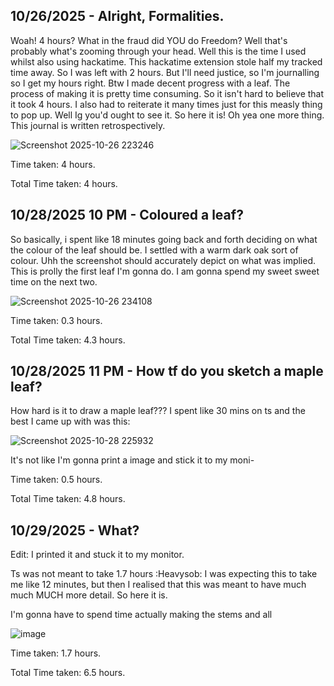 <!--
  ===================    !!READ THIS NOTICE!!   ====================
  DO NOT edit this file manually. Your changes WILL BE OVERWRITTEN!
  This journal is auto generated and updated by Hack Club Blueprint.
  To edit this file, please edit your journal entries on Blueprint.
  ==================================================================
-->

## 10/26/2025 - Alright, Formalities.   

Woah! 4 hours? What in the fraud did YOU do Freedom? Well that's probably what's zooming through your head. Well this is the time I used whilst also using hackatime. This hackatime extension stole half my tracked time away. So I was left with 2 hours. But I'll need justice, so I'm journalling so I get my hours right. Btw I made decent progress with a leaf. The process of making it  is pretty time consuming. So it isn't hard to believe that it took 4 hours. I also had to reiterate it many times just for this measly thing to pop up. Well Ig you'd ought to see it. So here it is! Oh yea one more thing. This journal is written retrospectively. 

![Screenshot 2025-10-26 223246](https://blueprint.hackclub.com/user-attachments/blobs/proxy/eyJfcmFpbHMiOnsiZGF0YSI6NTgzMiwicHVyIjoiYmxvYl9pZCJ9fQ==--7f840e5c91564a3db2920f5d527f7b5b50ebd564/Screenshot%202025-10-26%20223246.png)

Time taken: 4 hours. 

Total Time taken: 4 hours.
  

## 10/28/2025 10 PM - Coloured a leaf?  

So basically, i spent like 18 minutes going back and forth deciding on what the colour of the leaf should be. I settled with a warm dark oak sort of colour. Uhh the screenshot should accurately depict on what was implied. This is prolly the first leaf I'm gonna do. I am gonna spend my sweet sweet time on the next two.

 ![Screenshot 2025-10-26 234108](https://blueprint.hackclub.com/user-attachments/blobs/proxy/eyJfcmFpbHMiOnsiZGF0YSI6NjM3NywicHVyIjoiYmxvYl9pZCJ9fQ==--3952bfc2cad629069d41a78a1e158cef1e9459b5/Screenshot%202025-10-26%20234108.png)

Time taken: 0.3 hours.

Total Time taken: 4.3 hours.  

## 10/28/2025 11 PM - How tf do you sketch a maple leaf?  

How hard is it to draw a maple leaf??? I spent like 30 mins on ts and the best I came up with was this:

 ![Screenshot 2025-10-28 225932](https://blueprint.hackclub.com/user-attachments/blobs/proxy/eyJfcmFpbHMiOnsiZGF0YSI6NjM4NiwicHVyIjoiYmxvYl9pZCJ9fQ==--7add993d0fdff87614eab4282da07cfda5384594/Screenshot%202025-10-28%20225932.png)

It's not like I'm gonna print a image and stick it to my moni-

Time taken: 0.5 hours.

Total Time taken: 4.8 hours.  

## 10/29/2025 - What?  

Edit: I printed it and stuck it to my monitor.

Ts was not meant to take 1.7 hours :Heavysob: I was expecting this to take me like 12 minutes, but then I realised that this was meant to have much much MUCH more detail. So here it is.

I'm gonna have to spend time actually making the stems and all

![image](https://blueprint.hackclub.com/user-attachments/blobs/proxy/eyJfcmFpbHMiOnsiZGF0YSI6NjQwNSwicHVyIjoiYmxvYl9pZCJ9fQ==--3a1602a6903e18a21d47d49da6013c66b38fb8e0/image.png)

Time taken: 1.7 hours.

Total Time taken: 6.5 hours.  

